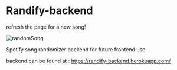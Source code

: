 # Randify-backend

refresh the page for a new song! 

![randomSong](https://randify-backend.herokuapp.com/markdown) 

Spotify song randomizer backend for future frontend use

backend can be found at : https://randify-backend.herokuapp.com/
